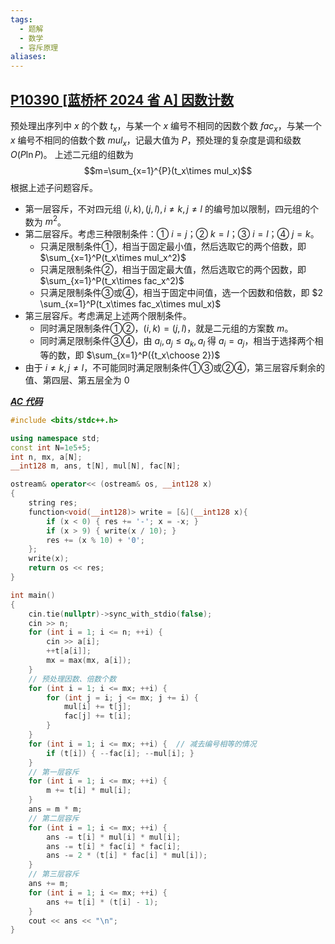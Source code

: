 ```yaml
---
tags:
  - 题解
  - 数学
  - 容斥原理
aliases:
---
```

## [P10390 [蓝桥杯 2024 省 A] 因数计数](https://www.luogu.com.cn/problem/P10390)

预处理出序列中 $x$ 的个数 $t_x$，与某一个 $x$ 编号不相同的因数个数 $fac_x$，与某一个 $x$ 编号不相同的倍数个数 $mul_x$，记最大值为 $P$，预处理的复杂度是调和级数 $O(P\ln P)$。
上述二元组的组数为 $$m=\sum_{x=1}^{P}(t_x\times mul_x)$$
根据上述子问题容斥。

- 第一层容斥，不对四元组 $(i,k),(j,l),i\neq k,j\neq l$ 的编号加以限制，四元组的个数为 $m^2$。
- 第二层容斥。考虑三种限制条件：① $i=j$；② $k=l$；③ $i=l$；④ $j=k$。
	- 只满足限制条件①，相当于固定最小值，然后选取它的两个倍数，即 $\sum_{x=1}^P(t_x\times mul_x^2)$
	- 只满足限制条件②，相当于固定最大值，然后选取它的两个因数，即 $\sum_{x=1}^P(t_x\times fac_x^2)$
	- 只满足限制条件③或④，相当于固定中间值，选一个因数和倍数，即 $2 \sum_{x=1}^P(t_x\times fac_x\times mul_x)$
- 第三层容斥。考虑满足上述两个限制条件。
	- 同时满足限制条件①②，$(i,k)=(j,l)$，就是二元组的方案数 $m$。
	- 同时满足限制条件③④，由 $a_i,a_j\leq a_k,a_l$ 得 $a_i=a_j$，相当于选择两个相等的数，即 $\sum_{x=1}^P({t_x\choose 2})$
- 由于 $i\neq k,j\neq l$，不可能同时满足限制条件①③或②④，第三层容斥剩余的值、第四层、第五层全为 $0$

[***AC 代码***](https://www.luogu.com.cn/record/209660648)

```cpp
#include <bits/stdc++.h>

using namespace std;
const int N=1e5+5;
int n, mx, a[N];
__int128 m, ans, t[N], mul[N], fac[N];

ostream& operator<< (ostream& os, __int128 x)
{
    string res;
    function<void(__int128)> write = [&](__int128 x){
        if (x < 0) { res += '-'; x = -x; }
        if (x > 9) { write(x / 10); }
        res += (x % 10) + '0';
    };
    write(x);
    return os << res;
}

int main()
{
	cin.tie(nullptr)->sync_with_stdio(false);
	cin >> n;
    for (int i = 1; i <= n; ++i) {
        cin >> a[i];
        ++t[a[i]];
        mx = max(mx, a[i]);
    }
    // 预处理因数、倍数个数
    for (int i = 1; i <= mx; ++i) {
        for (int j = i; j <= mx; j += i) {
            mul[i] += t[j];
            fac[j] += t[i];
        }
    }
    for (int i = 1; i <= mx; ++i) {  // 减去编号相等的情况
        if (t[i]) { --fac[i]; --mul[i]; }
    }
    // 第一层容斥
    for (int i = 1; i <= mx; ++i) {
        m += t[i] * mul[i]; 
    }
    ans = m * m;
    // 第二层容斥
    for (int i = 1; i <= mx; ++i) {
        ans -= t[i] * mul[i] * mul[i];
        ans -= t[i] * fac[i] * fac[i];
        ans -= 2 * (t[i] * fac[i] * mul[i]);
    }
    // 第三层容斥
    ans += m;
    for (int i = 1; i <= mx; ++i) {
        ans += t[i] * (t[i] - 1);
    }
    cout << ans << "\n";
}
```
